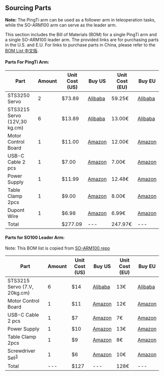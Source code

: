 
## Sourcing Parts

**Note:** The PingTi arm can be used as a follower arm in teleoperation tasks, while the SO-ARM100 arm can serve as the leader arm.

This section includes the Bill of Materials (BOM) for a single PingTi arm and a single SO-ARM100 leader arm. The provided links are for purchasing parts in the U.S. and E.U. For links to purchase parts in China, please refer to the [BOM List 中文版](./BOM_List_CN.md).

#### Parts For PingTi Arm:
| Part                | Amount | Unit Cost (US) | Buy US                                                                                       | Unit Cost (EU) | Buy EU |
|---------------------|--------|----------------|-------------------|----------------|------------|
| STS3250 Servo | 2 | $73.89 | [Alibaba](https://www.alibaba.com/product-detail/ST3250-Metal-Serial-Servo-360-Degree_1601383687169.html) | 59.25€ | [Alibaba](https://www.alibaba.com/product-detail/ST3250-Metal-Serial-Servo-360-Degree_1601383687169.html) |
| STS3215 Servo (12V,30 kg.cm) | 6 | $13.89 | [Alibaba](https://www.alibaba.com/product-detail/Feetech-STS3215-SO-ARM100-Servo-12V_1601292634404.html) | 13.00€ | [Alibaba](https://www.alibaba.com/product-detail/Feetech-STS3215-SO-ARM100-Servo-12V_1601292634404.html)          |
| Motor Control Board | 1 | $11.00 | [Amazon](https://www.amazon.com/Waveshare-Integrates-Control-Circuit-Supports/dp/B0CTMM4LWK/) | 12.00€ | [Amazon](https://www.amazon.fr/-/en/dp/B0CJ6TP3TP/)                                                   |
| USB-C Cable 2 pcs | 1 | $7.00 | [Amazon](https://www.amazon.com/Charging-etguuds-Charger-Braided-Compatible/dp/B0B8NWLLW2/?th=1) | 7.00€ | [Amazon](https://www.amazon.fr/dp/B07BNF842T/) |
| Power Supply | 1 | $11.99 | [Amazon](https://www.amazon.com/Facmogu-Switching-Transformer-Compatible-5-5x2-1mm/dp/B0BYVK73BP/?th=1) | 12.48€ | [Amazon](https://www.amazon.fr/dp/B07PGLXK4X/ref=sr_1_1_sspa) |
| Table Clamp 2pcs | 1 | $9.00 | [Amazon](https://www.amazon.com/Mr-Pen-Carpenter-Clamp-6inch/dp/B092L925J4/) | 8.00€ | [Amazon](https://www.amazon.fr/-/en/dp/B08HZ1QRBF/) |
| Dupont Wire | 1 | $6.98 | [Amazon](https://www.amazon.com/Elegoo-EL-CP-004-Multicolored-Breadboard-arduino/dp/B01EV70C78/ref=sr_1_1)| 6.99€ | [Amazon](https://www.amazon.fr/-/en/dp/B01BKN8UX4/ref=sr_1_3) |
| Total | | $277.09 | --- | 247.97€ | --- |

#### Parts for SO100 Leader Arm:

Note: This BOM list is copied from [SO-ARM100 repo](https://github.com/TheRobotStudio/SO-ARM100)

| Part | Amount | Unit Cost (US) | Buy US | Unit Cost (EU) | Buy EU |
|---|---|---|---|---|---|
| STS3215 Servo (7.V, 20kg.cm)</sup> | 6 | $14 | [Alibaba](https://www.alibaba.com/product-detail/_1601053797763.html) | 13€ | [Alibaba](https://www.alibaba.com/product-detail/_1601053797763.html) |
| Motor Control Board | 1 | $11 | [Amazon](https://www.amazon.com/Waveshare-Integrates-Control-Circuit-Supports/dp/B0CTMM4LWK/) | 12€ | [Amazon](https://www.amazon.fr/-/en/dp/B0CJ6TP3TP/)|
| USB-C Cable 2 pcs | 1 | $7 | [Amazon](https://www.amazon.com/Charging-etguuds-Charger-Braided-Compatible/dp/B0B8NWLLW2/?th=1) | 7€ | [Amazon](https://www.amazon.fr/dp/B07BNF842T/) |
| Power Supply</sup> | 1 | $10 | [Amazon](https://www.amazon.com/Facmogu-Switching-Transformer-Compatible-5-5x2-1mm/dp/B087LY41PV/) | 13€ | [Amazon](https://www.amazon.fr/-/en/dp/B01HRR9GY4/) |
| Table Clamp 2pcs | 1 | $9 | [Amazon](https://www.amazon.com/Mr-Pen-Carpenter-Clamp-6inch/dp/B092L925J4/) | 8€ | [Amazon](https://www.amazon.fr/-/en/dp/B08HZ1QRBF/)|
| Screwdriver Set<sup>[3](#myfootnote3)</sup> | 1 | $6 | [Amazon](https://www.amazon.com/Precision-Phillips-Screwdriver-Electronics-Computer/dp/B0DB227RTH) | 10€ | [Amazon](https://www.amazon.fr/dp/B08ZXVMVYD/) |
| Total |---| $127 |---| 128€ |---|